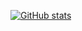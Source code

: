 [![GitHub stats](https://github-readme-stats.vercel.app/api?username=gustavocs)](https://github.com/anuraghazra/github-readme-stats)
